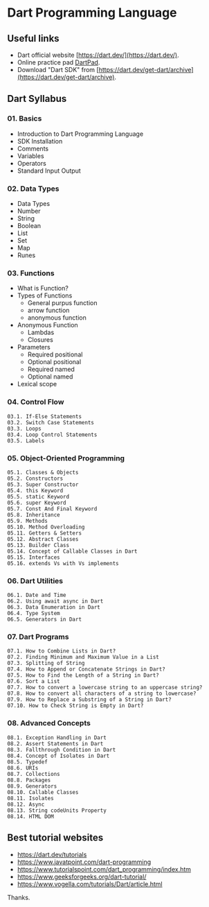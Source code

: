# Dart Programming Language 

## Useful links
- Dart official website [https://dart.dev/](https://dart.dev/).
- Online practice pad [DartPad](https://dartpad.dev/?). 
- Download "Dart SDK" from [https://dart.dev/get-dart/archive](https://dart.dev/get-dart/archive). 

## Dart Syllabus

### 01. Basics 
- Introduction to Dart Programming Language 
- SDK Installation 
- Comments 
- Variables 
- Operators 
- Standard Input Output 

### 02. Data Types
- Data Types
- Number
- String
- Boolean
- List
- Set
- Map
- Runes

### 03. Functions 
- What is Function?
- Types of Functions 
    - General purpus function
    - arrow function 
    - anonymous function
- Anonymous Function
    - Lambdas
    - Closures 
- Parameters
    - Required positional 
    - Optional positional
    - Required named
    - Optional named
- Lexical scope 

### 04. Control Flow 
    03.1. If-Else Statements
    03.2. Switch Case Statements
    03.3. Loops
    03.4. Loop Control Statements
    03.5. Labels 

### 05. Object-Oriented Programming 
    05.1. Classes & Objects
    05.2. Constructors
    05.3. Super Constructor
    05.4. this Keyword
    05.5. static Keyword
    05.6. super Keyword
    05.7. Const And Final Keyword
    05.8. Inheritance
    05.9. Methods
    05.10. Method Overloading
    05.11. Getters & Setters
    05.12. Abstract Classes
    05.13. Builder Class
    05.14. Concept of Callable Classes in Dart
    05.15. Interfaces
    05.16. extends Vs with Vs implements

### 06. Dart Utilities 
    06.1. Date and Time
    06.2. Using await async in Dart
    06.3. Data Enumeration in Dart
    06.4. Type System
    06.5. Generators in Dart 

### 07. Dart Programs 
    07.1. How to Combine Lists in Dart?
    07.2. Finding Minimum and Maximum Value in a List
    07.3. Splitting of String
    07.4. How to Append or Concatenate Strings in Dart?
    07.5. How to Find the Length of a String in Dart?
    07.6. Sort a List
    07.7. How to convert a lowercase string to an uppercase string?
    07.8. How to convert all characters of a string to lowercase?
    07.9. How to Replace a Substring of a String in Dart?
    07.10. How to Check String is Empty in Dart? 

### 08. Advanced Concepts 
    08.1. Exception Handling in Dart
    08.2. Assert Statements in Dart
    08.3. Fallthrough Condition in Dart
    08.4. Concept of Isolates in Dart
    08.5. Typedef
    08.6. URIs
    08.7. Collections
    08.8. Packages
    08.9. Generators
    08.10. Callable Classes
    08.11. Isolates
    08.12. Async
    08.13. String codeUnits Property
    08.14. HTML DOM

## Best tutorial websites 
- https://dart.dev/tutorials 
- https://www.javatpoint.com/dart-programming
- https://www.tutorialspoint.com/dart_programming/index.htm
- https://www.geeksforgeeks.org/dart-tutorial/ 
- https://www.vogella.com/tutorials/Dart/article.html 

Thanks.
